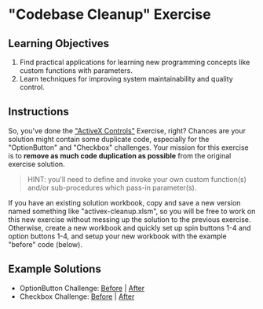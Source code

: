 # "Codebase Cleanup" Exercise

## Learning Objectives

  1. Find practical applications for learning new programming concepts like custom functions with parameters.
  2. Learn techniques for improving system maintainability and quality control.

## Instructions

So, you've done the ["ActiveX Controls"](/exercises/activex-controls.md) Exercise, right? Chances are your solution might contain some duplicate code, especially for the "OptionButton" and "Checkbox" challenges. Your mission for this exercise is to **remove as much code duplication as possible** from the original exercise solution.

> HINT: you'll need to define and invoke your own custom function(s) and/or sub-procedures which pass-in parameter(s).

If you have an existing solution workbook, copy and save a new version named something like "activex-cleanup.xlsm", so you will be free to work on this new exercise without messing up the solution to the previous exercise. Otherwise, create a new workbook and quickly set up spin buttons 1-4 and option buttons 1-4, and setup your new workbook with the example "before" code (below).

## Example Solutions

  + OptionButton Challenge: [Before](/exercises/codebase-cleanup/radios-before.vb) | [After](exercises/codebase-cleanup/radios-after.vb)
  + Checkbox Challenge: [Before](/exercises/codebase-cleanup/checks-before.vb) | [After](/exercises/codebase-cleanup/checks-after.vb)
